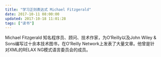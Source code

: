 ```yaml
---
title: "学习正则表达式 Michael Fitzgerald"
date: 2017-10-11 08:00:00
updated: 2017-10-18 11:01:28
tags: ["读书"]
---
```

Michael Fitzgerald 知名程序员、顾问、技术作家，为O’Reilly以及John Wiley &amp;
Sons编写过十余本技术图书，在O’Reilly Network上发表了大量文章。他曾是针对XML的RELAX NG模式语言委员会的成员。

